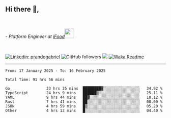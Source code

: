<h2>Hi there  👋,</h2> </br>

<p><em>- Platform Engineer at <a href="https://www.ifood.com.br/">iFood</a><img src="https://media.giphy.com/media/WUlplcMpOCEmTGBtBW/giphy.gif" width="30"> 
</em></p></br>


[![Linkedin: prandogabriel](https://img.shields.io/badge/-prandogabriel-blue?style=flat-square&logo=Linkedin&logoColor=white&link=https://www.linkedin.com/in/prandogabriel/)](https://www.linkedin.com/in/prandogabriel)
![GitHub followers](https://img.shields.io/github/followers/prandogabriel?label=Follow&style=social)
![](https://visitor-badge.glitch.me/badge?page_id=prandogabriel.prandogabriel)
[![Waka Readme](https://github.com/prandogabriel/prandogabriel/actions/workflows/update-stats.yml.yml/badge.svg)](https://github.com/prandogabriel/prandogabriel/actions/workflows/update-stats.yml.yml)

---

<!--START_SECTION:waka-->

```golang
From: 17 January 2025 - To: 16 February 2025

Total Time: 91 hrs 56 mins

Go                33 hrs 35 mins  ████████▓░░░░░░░░░░░░░░░░   34.92 %
TypeScript        24 hrs 9 mins   ██████▒░░░░░░░░░░░░░░░░░░   25.11 %
YAML              9 hrs 44 mins   ██▓░░░░░░░░░░░░░░░░░░░░░░   10.12 %
Rust              7 hrs 41 mins   ██░░░░░░░░░░░░░░░░░░░░░░░   08.00 %
JSON              4 hrs 59 mins   █▒░░░░░░░░░░░░░░░░░░░░░░░   05.20 %
Other             4 hrs 13 mins   █░░░░░░░░░░░░░░░░░░░░░░░░   04.40 %
```

<!--END_SECTION:waka-->
